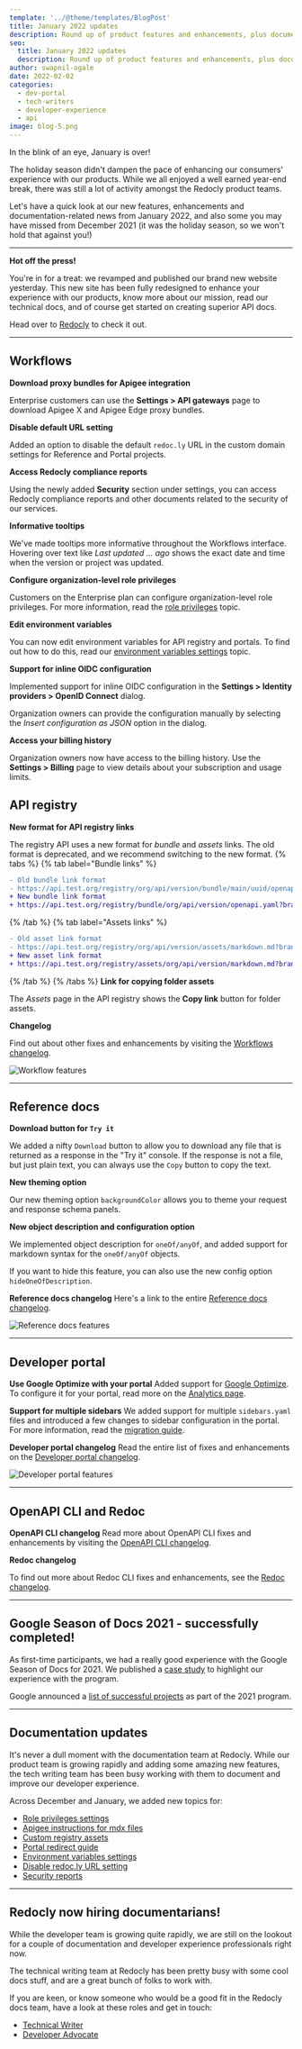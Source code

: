 ```yaml
---
template: '../@theme/templates/BlogPost'
title: January 2022 updates
description: Round up of product features and enhancements, plus documentation news from January 2022
seo:
  title: January 2022 updates
  description: Round up of product features and enhancements, plus documentation news from January 2022
author: swapnil-ogale
date: 2022-02-02
categories:
  - dev-portal
  - tech-writers
  - developer-experience
  - api
image: blog-5.png
---
```


In the blink of an eye, January is over!

The holiday season didn't dampen the pace of enhancing our consumers' experience with our products. While we all enjoyed a well earned year-end break, there was still a lot of activity amongst the Redocly product teams.

Let's have a quick look at our new features, enhancements and documentation-related news from January 2022, and also some you may have missed from December 2021 (it was the holiday season, so we won't hold that against you!)

***

**Hot off the press!**

You're in for a treat: we revamped and published our brand new website yesterday. This new site has been fully redesigned to enhance your experience with our products, know more about our mission, read our technical docs, and of course get started on creating superior API docs.

Head over to [Redocly](https://redocly.com/) to check it out.

***

## Workflows

**Download proxy bundles for Apigee integration**

Enterprise customers can use the **Settings > API gateways** page to download Apigee X and Apigee Edge proxy bundles.

**Disable default URL setting**

Added an option to disable the default `redoc.ly` URL in the custom domain settings for Reference and Portal projects.

**Access Redocly compliance reports**

Using the newly added **Security** section under settings, you can access Redocly compliance reports and other documents related to the security of our services.

**Informative tooltips**

We've made tooltips more informative throughout the Workflows interface. Hovering over text like _Last updated ... ago_ shows the exact date and time when the version or project was updated.

**Configure organization-level role privileges**

Customers on the Enterprise plan can configure organization-level role privileges. For more information, read the [role privileges](../docs-legacy/settings/role-privileges.md) topic.

**Edit environment variables**

You can now edit environment variables for API registry and portals. To find out how to do this, read our [environment variables settings](../docs-legacy/api-registry/settings/environment-variables.md) topic.

**Support for inline OIDC configuration**

Implemented support for inline OIDC configuration in the **Settings > Identity providers > OpenID Connect** dialog.

Organization owners can provide the configuration manually by selecting the _Insert configuration as JSON_ option in the dialog.

**Access your billing history**

Organization owners now have access to the billing history. Use the **Settings > Billing** page to view details about your subscription and usage limits.

## API registry

**New format for API registry links**

The registry API uses a new format for _bundle_ and _assets_ links. The old format is deprecated, and we recommend switching to the new format.
{% tabs %}
{% tab label="Bundle links" %}
```diff
- Old bundle link format
- https://api.test.org/registry/org/api/version/bundle/main/uuid/openapi.yaml
+ New bundle link format
+ https://api.test.org/registry/bundle/org/api/version/openapi.yaml?branch=main&job=uuid
```
{% /tab  %}
{% tab label="Assets links" %}
```diff
- Old asset link format
- https://api.test.org/registry/org/api/version/assets/markdown.md?branch_name=branchName
+ New asset link format
+ https://api.test.org/registry/assets/org/api/version/markdown.md?branch=branchName
```
{% /tab  %}
{% /tabs  %}
**Link for copying folder assets**

The _Assets_ page in the API registry shows the **Copy link** button for folder assets.

**Changelog**

Find out about other fixes and enhancements by visiting the [Workflows changelog](../docs-legacy/workflows/changelog.md).

![Workflow features](./images/workflows.png '#width=500px;')

***
## Reference docs

**Download button for `Try it`**

We added a nifty `Download` button to allow you to download any file that is returned as a response in the "Try it" console. If the response is not a file, but just plain text, you can always use the `Copy` button to copy the text.

**New theming option**

Our new theming option `backgroundColor` allows you to theme your request and response schema panels.

**New object description and configuration option**

We implemented object description for `oneOf/anyOf`, and added support for markdown syntax for the `oneOf/anyOf` objects.

If you want to hide this feature, you can also use the new config option `hideOneOfDescription`.

**Reference docs changelog**
Here's a link to the entire [Reference docs changelog](../docs-legacy/api-reference-docs/changelog.md).

![Reference docs features](./images/refdocs.png '#width=500px;')

***
## Developer portal

**Use Google Optimize with your portal**
Added support for [Google Optimize](https://www.gatsbyjs.com/plugins/gatsby-plugin-google-marketing-platform/). To configure it for your portal, read more on the [Analytics page](../docs-legacy/developer-portal/configuration/siteconfig/analytics.md).

**Support for multiple sidebars**
We added support for multiple `sidebars.yaml` files and introduced a few changes to sidebar configuration in the portal. For more information, read the [migration guide](../docs-legacy/developer-portal/guides/migration-guide-sidebars.md).

**Developer portal changelog**
Read the entire list of fixes and enhancements on the [Developer portal changelog](../docs-legacy/developer-portal/changelog.md).

![Developer portal features](./images/devportal.png '#width=500px;')

***

## OpenAPI CLI and Redoc

**OpenAPI CLI changelog**
Read more about OpenAPI CLI fixes and enhancements by visiting the [OpenAPI CLI changelog](../docs/cli/changelog).

**Redoc changelog**

To find out more about Redoc CLI fixes and enhancements, see the [Redoc changelog](https://github.com/Redocly/redoc/blob/master/CHANGELOG.md).

***

## Google Season of Docs 2021 - successfully completed!
As first-time participants, we had a really good experience with the Google Season of Docs for 2021. We published a [case study](../pages/gsod/casestudy.md) to highlight our experience with the program.

Google announced a [list of successful projects](https://developers.google.com/season-of-docs/docs/participants) as part of the 2021 program.

***

## Documentation updates

It's never a dull moment with the documentation team at Redocly. While our product team is growing rapidly and adding some amazing new features, the tech writing team has been busy working with them to document and improve our developer experience.

Across December and January, we added new topics for:

- [Role privileges settings](/docs-legacy/settings/role-privileges.md)
- [Apigee instructions for mdx files](/docs-legacy/developer-portal/guides/apigee-integration-portal/overview.md)
- [Custom registry assets](/docs-legacy/api-registry/guides/view-download-assets.md)
- [Portal redirect guide](/docs-legacy/developer-portal/guides/redirects.md)
- [Environment variables settings](/docs-legacy/api-registry/settings/environment-variables.md)
- [Disable redoc.ly URL setting](/docs-legacy/api-reference-docs/settings/custom-domain.md)
- [Security reports](/docs-legacy/settings/security.md)

***

## Redocly now hiring documentarians!

While the developer team is growing quite rapidly, we are still on the lookout for a couple of documentation and developer experience professionals right now.

The technical writing team at Redocly has been pretty busy with some cool docs stuff, and are a great bunch of folks to work with.

If you are keen, or know someone who would be a good fit in the Redocly docs team, have a look at these roles and get in touch:

- [Technical Writer](https://redocly.com/careers/#technical-writer)
- [Developer Advocate](https://redocly.com/careers/#developer-advocate)
